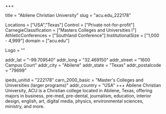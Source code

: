 
+++

title = "Abilene Christian University"
slug = "acu.edu_222178"

Locations = ["USA","Texas"]
Control = ["Private not-for-profit"]
CarnegieClassification = ["Masters Colleges and Universities I"]
AthleticConferences = ["Southland Conference"]
InstitutionalSize = ["1,000 - 4,999"]
domain = ["acu.edu"]

Logo = ""

addr_lat = "-99.709540"
addr_long = "32.469150"
addr_street = "1600 Campus Court"
addr_city = "Abilene"
addr_state = "Texas"
addr_postalcode = "79699"

ipeds_unitid = "222178"
carn_2000_basic = "Master's Colleges and Universities (larger programs)"
addr_country = "USA"
+++
    Abilene Christian University, ACU is a Christian college located in Abilene, Texas, offering majors in business, pre-med, pre-dental, journalism, education, interior design, english, art, digital media, physics, environmental sciences, ministry, and more.
